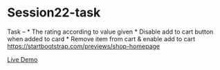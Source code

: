 # Session22-task

Task – * The rating according to value given * Disable add to cart button when added to card * Remove item from cart & enable add to cart https://startbootstrap.com/previews/shop-homepage

[Live Demo](https://stupendous-sopapillas-2ed7d4.netlify.app/)
